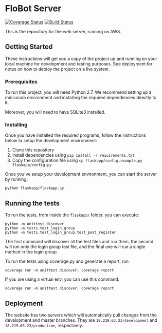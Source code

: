 # FloBot Server

[![Coverage Status](https://coveralls.io/repos/github/Team9-RobotIX/AWS/badge.svg)](https://coveralls.io/github/Team9-RobotIX/AWS)
[![Build Status](https://travis-ci.org/Team9-RobotIX/AWS.svg?branch=master)](https://travis-ci.org/Team9-RobotIX/AWS)

This is the repository for the web server, running on AWS.

## Getting Started

These instructions will get you a copy of the project up and running on your local machine for development and testing purposes. See deployment for notes on how to deploy the project on a live system.

### Prerequisites

To run this project, you will need Python 2.7. We recommend setting up a miniconda environment and installing the required dependencies directly to it.

Moreover, you will need to have SQLite3 installed.

### Installing

Once you have installed the required programs, follow the instructions below
to setup the development environment:

1. Clone this repository
2. Install dependencies using `pip install -r requirements.txt`
3. Copy the configuration file using `cp flaskapp/config.example.py flaskapp/config.py`

Once you've setup your development environment, you can start the server by running:

```
python flaskapp/flaskapp.py
```

## Running the tests

To run the tests, from inside the `flaskapp/` folder, you can execute:

```
python -m unittest discover
python -m tests.test_login_group
python -m tests.test_login_group.test_post_register
```

The first command will discover all the test files and run them, the second
will run only the login group test file, and the final one will run a single
method in the login group.

To run the tests using coverage.py and generate a report, run:

```
coverage run -m unittest discover; coverage report
```

If you are using a virtual env, you can use this command:

```
coverage run -m unittest discover; coverage report
```

## Deployment

The website has two servers which will automatically pull changes from the development and master branches. They are `18.219.63.23/development` and `18.219.63.23/production`, respectively.
